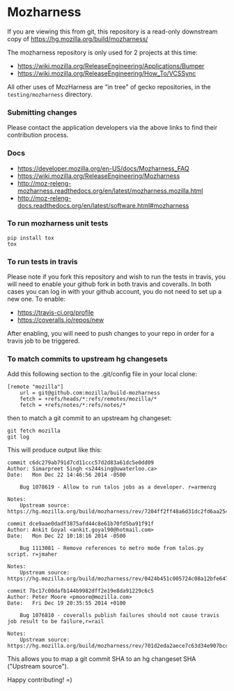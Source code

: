 # Mozharness
If you are viewing this from git, this repository is a read-only
downstream copy of https://hg.mozilla.org/build/mozharness/

The mozharness repository is only used for 2 projects at this time:
* https://wiki.mozilla.org/ReleaseEngineering/Applications/Bumper
* https://wiki.mozilla.org/ReleaseEngineering/How_To/VCSSync

All other uses of MozHarness are "in tree" of gecko repositories, in the
```testing/mozharness``` directory.

### Submitting changes
Please contact the application developers via the above links to find
their contribution process.

### Docs
* https://developer.mozilla.org/en-US/docs/Mozharness_FAQ
* https://wiki.mozilla.org/ReleaseEngineering/Mozharness
* http://moz-releng-mozharness.readthedocs.org/en/latest/mozharness.mozilla.html
* http://moz-releng-docs.readthedocs.org/en/latest/software.html#mozharness

### To run mozharness unit tests
```
pip install tox
tox
```

### To run tests in travis
Please note if you fork this repository and wish to run the tests in travis,
you will need to enable your github fork in both travis and coveralls. In both
cases you can log in with your github account, you do not need to set up a new
one. To enable:
* https://travis-ci.org/profile
* https://coveralls.io/repos/new

After enabling, you will need to push changes to your repo in order for a travis
job to be triggered.

### To match commits to upstream hg changesets
Add this following section to the .git/config file in your local clone:
```
[remote "mozilla"]
	url = git@github.com:mozilla/build-mozharness
	fetch = +refs/heads/*:refs/remotes/mozilla/*
	fetch = +refs/notes/*:refs/notes/*
```
then to match a git commit to an upstream hg changeset:
```
git fetch mozilla
git log
```
This will produce output like this:
```
commit c6dc279ab791d7cd11ccc57d2d83a61dc5e0dd09
Author: Simarpreet Singh <s244sing@uwaterloo.ca>
Date:   Mon Dec 22 14:46:56 2014 -0500

    Bug 1078619 - Allow to run talos jobs as a developer. r=armenzg

Notes:
    Upstream source: https://hg.mozilla.org/build/mozharness/rev/7204ff2ff48a6d31dc2fd6aa25465962f93a91ee

commit dce9aae0dadf3875afd44c8e61b70fd5ba91f91f
Author: Ankit Goyal <ankit.goyal90@hotmail.com>
Date:   Mon Dec 22 10:18:16 2014 -0500

    Bug 1113081 - Remove references to metro mode from talos.py script. r=jmaher

Notes:
    Upstream source: https://hg.mozilla.org/build/mozharness/rev/0424b451c005724c08a12bfe64733142305f4476

commit 7bc17c00dafb144b9982dff2e19e8da91229c6c5
Author: Peter Moore <pmoore@mozilla.com>
Date:   Fri Dec 19 20:35:55 2014 +0100

    Bug 1076810 - coveralls publish failures should not cause travis job result to be failure,r=rail

Notes:
    Upstream source: https://hg.mozilla.org/build/mozharness/rev/701d2eda2aece7c63d34e907bcd657f0895d1c4e
```
This allows you to map a git commit SHA to an hg changeset SHA ("Upstream source").


Happy contributing! =)
